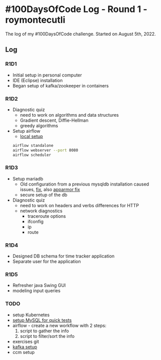 # #100DaysOfCode Log - Round 1 - roymontecutli

The log of my #100DaysOfCode challenge. Started on August 5th,  2022.

## Log

### R1D1 
- Initial setup in personal computer
- IDE (Eclipse) installation
- Began setup of kafka/zookeeper in containers

### R1D2
- Diagnostic quiz
   - need to work on algorithms and data structures
   - Gradient descent, Diffie-Hellman
   - greedy algorithms
- Setup airflow
	- [local setup](https://airflow.apache.org/docs/apache-airflow/stable/start/local.html)
	```bash
	airflow standalone
	airflow webserver --port 8080
	airflow scheduler
	```

### R1D3
- Setup mariadb
	- Old configuration from a previous mysqldb installation caused issues, [fix](https://stackoverflow.com/questions/65753443/how-to-fix-innodb-corrupted-data-structure), also [apparmor fix](https://serverfault.com/questions/1013128/mariadb-service-start-stuck-at-activating)
	- secure setup of the db
- Diagnostic quiz
	- need to work on headers and verbs differences for HTTP
	- network diagnostics
		- traceroute options
		- ifconfig
		- ip
		- route

### R1D4
- Designed DB schema for time tracker application
- Separate user for the application

### R1D5
- Refresher java Swing GUI
- modeling input queries

### TODO
- setup Kubernetes
- [setup MySQL for quick tests](https://kubernetes.io/docs/tasks/run-application/run-single-instance-stateful-application/)
- airflow - create a new workflow with 2 steps:
    1. script to gather the info
    2. script to filter/sort the info
- exercises git
- [kafka setup](https://kafka.apache.org/quickstart)
- ccm setup
